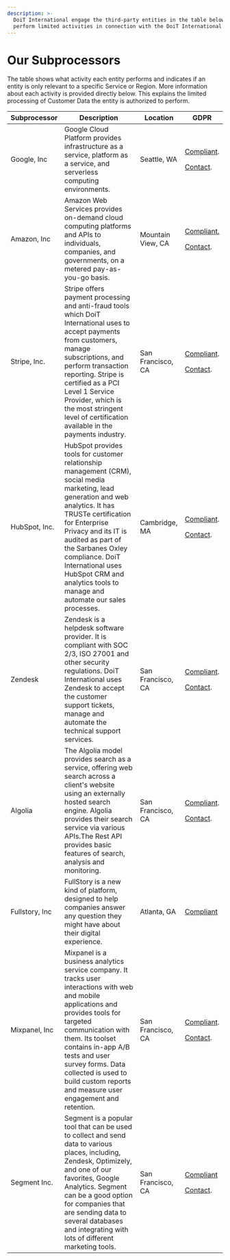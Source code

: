 ```yaml
---
description: >-
  DoiT International engage the third-party entities in the table below to
  perform limited activities in connection with the DoiT International Services
---
```


# Our Subprocessors

The table shows what activity each entity performs and indicates if an entity is only relevant to a specific Service or Region. More information about each activity is provided directly below. This explains the limited processing of Customer Data the entity is authorized to perform.

| **Subprocessor** | **Description**                                                                                                                                                                                                                                                                                                                                      | **Location**      | **GDPR**                                                                                                                                                               |
| ---------------- | ---------------------------------------------------------------------------------------------------------------------------------------------------------------------------------------------------------------------------------------------------------------------------------------------------------------------------------------------------- | ----------------- | ---------------------------------------------------------------------------------------------------------------------------------------------------------------------- |
| Google, Inc      | Google Cloud Platform provides infrastructure as a service, platform as a service, and serverless computing environments.                                                                                                                                                                                                                            | Seattle, WA       | <p><a href="https://cloud.google.com/security/gdpr/">Compliant</a>.</p><p><a href="https://support.google.com/cloud/contact/dpo">Contact</a>.</p>                      |
| Amazon, Inc      | Amazon Web Services provides on-demand cloud computing platforms and APIs to individuals, companies, and governments, on a metered pay-as-you-go basis.                                                                                                                                                                                              | Mountain View, CA | <p><a href="https://aws.amazon.com/compliance/gdpr-center/">Compliant.</a></p><p><a href="https://aws.amazon.com/privacy">Contact</a>.</p>                             |
| Stripe, Inc.     | Stripe offers payment processing and anti-fraud tools which DoiT International uses to accept payments from customers, manage subscriptions, and perform transaction reporting. Stripe is certified as a PCI Level 1 Service Provider, which is the most stringent level of certification available in the payments industry.                        | San Francisco, CA | <p><a href="https://stripe.com/guides/general-data-protection-regulation#stripe-and-the-gdpr">Compliant</a>.</p><p><a href="mailto:dpo@stripe.com">Contact</a>.</p>    |
| HubSpot, Inc.    | HubSpot provides tools for customer relationship management (CRM), social media marketing, lead generation and web analytics. It has TRUSTe certification for Enterprise Privacy and its IT is audited as part of the Sarbanes Oxley compliance. DoiT International uses HubSpot CRM and analytics tools to manage and automate our sales processes. | Cambridge, MA     | <p><a href="https://www.hubspot.com/hubfs/security_documents/HubSpot_Security_Overview.pdf">Compliant</a>.</p><p><a href="mailto:privacy@hubspot.com">Contact</a>.</p> |
| Zendesk          | Zendesk is a helpdesk software provider. It is compliant with SOC 2/3, ISO 27001 and other security regulations. DoiT International uses Zendesk to accept the customer support tickets, manage and automate the technical support services.                                                                                                         | San Francisco, CA | <p><a href="https://www.zendesk.com/company/privacy-and-data-protection/#gdpr-sub">Compliant</a>.</p><p><a href="mailto:%20privacy@zendesk.com">Contact</a>.</p>       |
| Algolia          | The Algolia model provides search as a service, offering web search across a client's website using an externally hosted search engine. Algolia provides their search service via various APIs.The Rest API provides basic features of search, analysis and monitoring.                                                                              | San Francisco, CA | <p><a href="https://www.algolia.com/solutions/security">Compliant</a>.</p><p><a href="mailto:privacy@algolia.com">Contact</a>.</p>                                     |
| Fullstory, Inc   | FullStory is a new kind of platform, designed to help companies answer any question they might have about their digital experience.                                                                                                                                                                                                                  | Atlanta, GA       | [Compliant](https://help.fullstory.com/hc/en-us/articles/360020623394-GDPR-FAQs)                                                                                       |
| Mixpanel, Inc    | Mixpanel is a business analytics service company. It tracks user interactions with web and mobile applications and provides tools for targeted communication with them. Its toolset contains in-app A/B tests and user survey forms. Data collected is used to build custom reports and measure user engagement and retention.                       | San Francisco, CA | <p><a href="https://mixpanel.com/legal/mixpanel-gdpr/">Compliant</a>.</p><p><a href="mailto:dpo@mixpanel.com">Contact</a>.</p>                                         |
| Segment  Inc.    | Segment is a popular tool that can be used to collect and send data to various places, including, Zendesk, Optimizely, and one of our favorites, Google Analytics. Segment can be a good option for companies that are sending data to several databases and integrating with lots of different marketing tools.                                     | San Francisco, CA | <p><a href="https://segment.com/product/gdpr">Compliant</a></p><p><a href="mailto:privacy@segment.com">Contact</a>.</p>                                                |
